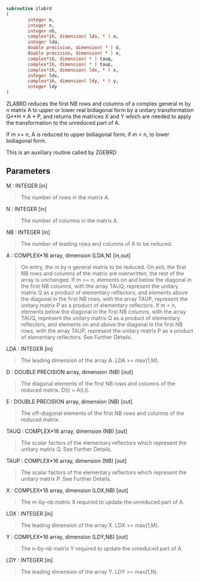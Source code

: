 ```fortran
subroutine zlabrd
(
        integer m,
        integer n,
        integer nb,
        complex*16, dimension( lda, * ) a,
        integer lda,
        double precision, dimension( * ) d,
        double precision, dimension( * ) e,
        complex*16, dimension( * ) tauq,
        complex*16, dimension( * ) taup,
        complex*16, dimension( ldx, * ) x,
        integer ldx,
        complex*16, dimension( ldy, * ) y,
        integer ldy
)
```

ZLABRD reduces the first NB rows and columns of a complex general
m by n matrix A to upper or lower real bidiagonal form by a unitary
transformation Q**H * A * P, and returns the matrices X and Y which
are needed to apply the transformation to the unreduced part of A.

If m >= n, A is reduced to upper bidiagonal form; if m < n, to lower
bidiagonal form.

This is an auxiliary routine called by ZGEBRD

## Parameters
M : INTEGER [in]
> The number of rows in the matrix A.

N : INTEGER [in]
> The number of columns in the matrix A.

NB : INTEGER [in]
> The number of leading rows and columns of A to be reduced.

A : COMPLEX*16 array, dimension (LDA,N) [in,out]
> On entry, the m by n general matrix to be reduced.
> On exit, the first NB rows and columns of the matrix are
> overwritten; the rest of the array is unchanged.
> If m >= n, elements on and below the diagonal in the first NB
> columns, with the array TAUQ, represent the unitary
> matrix Q as a product of elementary reflectors; and
> elements above the diagonal in the first NB rows, with the
> array TAUP, represent the unitary matrix P as a product
> of elementary reflectors.
> If m < n, elements below the diagonal in the first NB
> columns, with the array TAUQ, represent the unitary
> matrix Q as a product of elementary reflectors, and
> elements on and above the diagonal in the first NB rows,
> with the array TAUP, represent the unitary matrix P as
> a product of elementary reflectors.
> See Further Details.

LDA : INTEGER [in]
> The leading dimension of the array A.  LDA >= max(1,M).

D : DOUBLE PRECISION array, dimension (NB) [out]
> The diagonal elements of the first NB rows and columns of
> the reduced matrix.  D(i) = A(i,i).

E : DOUBLE PRECISION array, dimension (NB) [out]
> The off-diagonal elements of the first NB rows and columns of
> the reduced matrix.

TAUQ : COMPLEX*16 array, dimension (NB) [out]
> The scalar factors of the elementary reflectors which
> represent the unitary matrix Q. See Further Details.

TAUP : COMPLEX*16 array, dimension (NB) [out]
> The scalar factors of the elementary reflectors which
> represent the unitary matrix P. See Further Details.

X : COMPLEX*16 array, dimension (LDX,NB) [out]
> The m-by-nb matrix X required to update the unreduced part
> of A.

LDX : INTEGER [in]
> The leading dimension of the array X. LDX >= max(1,M).

Y : COMPLEX*16 array, dimension (LDY,NB) [out]
> The n-by-nb matrix Y required to update the unreduced part
> of A.

LDY : INTEGER [in]
> The leading dimension of the array Y. LDY >= max(1,N).
